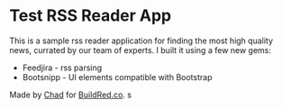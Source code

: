 # Test RSS Reader App

This is a sample rss reader application for finding the most high quality news, currated by our team of experts. I built it using a few new gems: 
* Feedjira - rss parsing
* Bootsnipp - UI elements compatible with Bootstrap

Made by [Chad](https://twitter.com/chadpflores) for [BuildRed.co](http://buildred.co/). s
